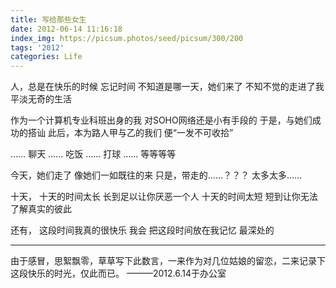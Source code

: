 ```yaml
---
title: 写给那些女生
date: 2012-06-14 11:16:18
index_img: https://picsum.photos/seed/picsum/300/200
tags: '2012'
categories: Life
---
```

人，总是在快乐的时候
忘记时间
不知道是哪一天，她们来了
不知不觉的走进了我平淡无奇的生活

<!-- more -->

作为一个计算机专业科班出身的我
对SOHO网络还是小有手段的
于是，与她们成功的搭讪
此后，本为路人甲与乙的我们
便“一发不可收拾”

……
聊天
……
吃饭
……
打球
……
等等等等

今天，她们走了
像她们一如既往的来
只是，带走的……？？？
太多太多……

十天，
十天的时间太长
长到足以让你厌恶一个人
十天的时间太短
短到让你无法了解真实的彼此

还有，
这段时间我真的很快乐
我会
把这段时间放在我记忆
最深处的

---

由于感冒，思絮飘零，草草写下此数言，一来作为对几位姑娘的留恋，二来记录下这段快乐的时光，仅此而已。
 ———2012.6.14于办公室
